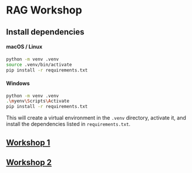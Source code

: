 # RAG Workshop

## Install dependencies

#### macOS / Linux
```bash
python -m venv .venv
source .venv/bin/activate
pip install -r requirements.txt
```

#### Windows
```bash
python -m venv .venv
.\myenv\Scripts\Activate
pip install -r requirements.txt
```

This will create a virtual environment in the `.venv` directory, activate it, and install the dependencies listed in `requirements.txt`.

## [Workshop 1](WORKSHOP1.md)

## [Workshop 2](WORKSHOP2.md)
